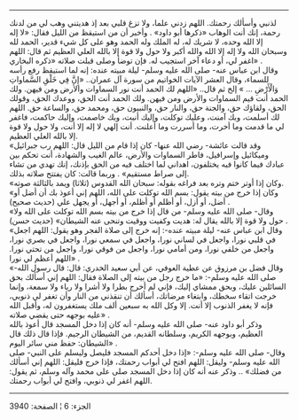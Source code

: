 ------------------------------------------------------------------------

لذنبي وأسألك رحمتك. اللهم زدني علما، ولا تزغ قلبي بعد إذ هديتني وهب لي
من لدنك رحمة، إنك أنت الوهاب «ذكرها أبو داود» . وأخبر أن من استيقظ من
الليل فقال: «لا إله إلا الله وحده، لا شريك له، له الملك وله الحمد وهو
على كل شيء قدير، الحمد لله وسبحان الله ولا إله إلا الله والله أكبر ولا
حول ولا قوة إلا بالله العلي العظيم ثم قال: اللهم اغفر لي، أو دعاء آخر
استجيب له. فإن توضأ وصلى قبلت صلاته «ذكره البخاري» .  
وقال ابن عباس عنه- صلى الله عليه وسلم- ليلة مبيته عنده: إنه لما استيقظ
رفع رأسه للسماء، وقال العشر الآيات الخواتيم من سورة آل عمران.. «إِنَّ فِي
خَلْقِ السَّماواتِ وَالْأَرْضِ ... » إلخ ثم قال.. «اللهم لك الحمد أنت نور السماوات
والأرض ومن فيهن. ولك الحمد أنت قيم السماوات والأرض ومن فيهن. ولك الحمد
أنت الحق، ووعدك الحق، وقولك الحق، ولقاؤك حق، والجنة حق، والنار حق،
والنبيون حق، ومحمد حق، والساعة حق. اللهم لك أسلمت، وبك آمنت، وعليك
توكلت، وإليك أنبت، وبك خاصمت، وإليك حاكمت، فاغفر لي ما قدمت وما أخرت،
وما أسررت وما أعلنت. أنت إلهي لا إله إلا أنت، ولا حول ولا قوة إلا بالله
العلي العظيم.  
«وقد قالت عائشة- رضي الله عنها- كان إذا قام من الليل قال: اللهم رب
جبرائيل وميكائيل وإسرافيل، فاطر السماوات والأرض، عالم الغيب والشهادة،
أنت تحكم بين عبادك فيما كانوا فيه يختلفون، اهداني لما اختلف فيه من الحق
بإذنك، إنك تهدي من تشاء إلى صراط مستقيم» . وربما قالت: كان يفتتح صلاته
بذلك.  
«وكان إذا أوتر ختم وتره بعد فراغه بقوله: سبحان الله القدوس (ثلاثا) ويمد
بالثالثة صوته.  
«وكان إذا خرج من بيته يقول: بسم الله توكلت على الله، اللهم إني أعوذ بك
أن أضل أو أضل، أو أزل، أو أظلم أو أظلم، أو أجهل، أو يجهل علي (حديث صحيح)
.  
«وقال- صلى الله عليه وسلم- من قال إذا خرج من بيته بسم الله توكلت على
الله ولا حول ولا قوة إلا بالله يقال له: هديت وكفيت ووقيت وتنحى عنه
الشيطان» (حديث حسن) .  
«وقال ابن عباس عنه- ليلة مبيته عنده-: إنه خرج إلى صلاة الفجر وهو يقول:
اللهم اجعل في قلبي نورا، واجعل في لساني نورا، واجعل في سمعي نورا، واجعل
في بصري نورا، واجعل من خلفي نورا، ومن أمامي نورا، واجعل من فوقي نورا،
واجعل من تحتي نورا. اللهم أعظم لي نورا» .  
«وقال فضل بن مرزوق عن عطية العوفي، عن أبي سعيد الخدري: قال: قال رسول
الله- صلى الله عليه وسلم-: «ما خرج رجل من بيته إلى الصلاة فقال: اللهم
إني أسألك بحق السائلين عليك، وبحق ممشاي إليك، فإني لم أخرج بطرا ولا أشرا
ولا رياء ولا سمعة، وإنما خرجت اتقاء سخطك، وابتغاء مرضاتك، أسألك أن
تنقذني من النار وأن تغفر لي ذنوبي، فإنه لا يغفر الذنوب إلا أنت. إلا وكل
الله به سبعين ألف ملك يستغفرون له، وأقبل الله عليه بوجهه حتى يقضي صلاته»
.  
وذكر أبو داود عنه- صلى الله عليه وسلم- أنه كان إذا دخل المسجد قال أعوذ
بالله العظيم، وبوجهه الكريم، وسلطانه القديم، من الشيطان الرجيم. فإذا قال
ذلك قال الشيطان: حفظ مني سائر اليوم» .  
وقال- صلى الله عليه وسلم-: «إذا دخل أحدكم المسجد فليصل وليسلم على النبي-
صلى الله عليه وسلم- وليقل: اللهم افتح لي أبواب رحمتك، فإذا خرج فليقل:
اللهم إني أسألك من فضلك» .. وذكر عنه أنه كان إذا دخل المسجد صلى على محمد
وآله وسلم، ثم يقول: اللهم اغفر لي ذنوبي، وافتح لي أبواب رحمتك.

------------------------------------------------------------------------

الجزء: 6 ¦ الصفحة: 3940
